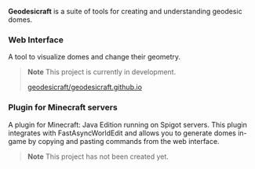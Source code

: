 **Geodesicraft** is a suite of tools for creating and understanding geodesic domes.

### Web Interface
A tool to visualize domes and change their geometry.

> **Note**
> This project is currently in development.
>
> [geodesicraft/geodesicraft.github.io](https://github.com/geodesicraft/geodesicraft.github.io)

### Plugin for Minecraft servers
A plugin for Minecraft: Java Edition running on Spigot servers. This plugin integrates with FastAsyncWorldEdit and allows you to generate domes in-game by copying and pasting commands from the web interface.
> **Note**
> This project has not been created yet.
